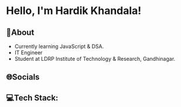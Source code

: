 # Hello, I'm Hardik Khandala!

## **💫About**

- Currently learning JavaScript & DSA.
- IT Engineer
- Student at LDRP Institute of Technology & Research, Gandhinagar.

## **🌐Socials**


## **💻Tech Stack:**


